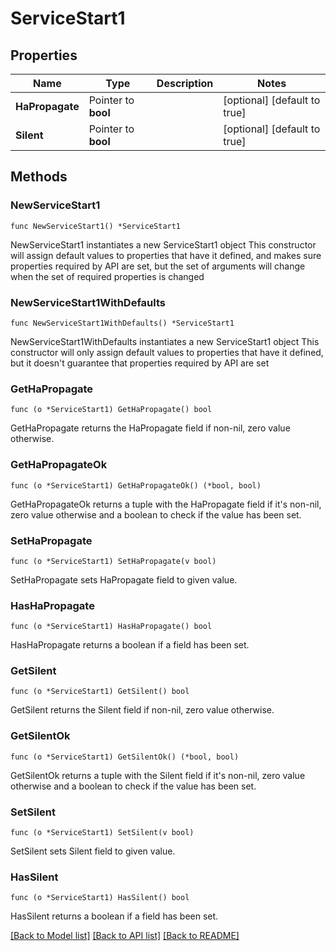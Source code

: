 # ServiceStart1

## Properties

Name | Type | Description | Notes
------------ | ------------- | ------------- | -------------
**HaPropagate** | Pointer to **bool** |  | [optional] [default to true]
**Silent** | Pointer to **bool** |  | [optional] [default to true]

## Methods

### NewServiceStart1

`func NewServiceStart1() *ServiceStart1`

NewServiceStart1 instantiates a new ServiceStart1 object
This constructor will assign default values to properties that have it defined,
and makes sure properties required by API are set, but the set of arguments
will change when the set of required properties is changed

### NewServiceStart1WithDefaults

`func NewServiceStart1WithDefaults() *ServiceStart1`

NewServiceStart1WithDefaults instantiates a new ServiceStart1 object
This constructor will only assign default values to properties that have it defined,
but it doesn't guarantee that properties required by API are set

### GetHaPropagate

`func (o *ServiceStart1) GetHaPropagate() bool`

GetHaPropagate returns the HaPropagate field if non-nil, zero value otherwise.

### GetHaPropagateOk

`func (o *ServiceStart1) GetHaPropagateOk() (*bool, bool)`

GetHaPropagateOk returns a tuple with the HaPropagate field if it's non-nil, zero value otherwise
and a boolean to check if the value has been set.

### SetHaPropagate

`func (o *ServiceStart1) SetHaPropagate(v bool)`

SetHaPropagate sets HaPropagate field to given value.

### HasHaPropagate

`func (o *ServiceStart1) HasHaPropagate() bool`

HasHaPropagate returns a boolean if a field has been set.

### GetSilent

`func (o *ServiceStart1) GetSilent() bool`

GetSilent returns the Silent field if non-nil, zero value otherwise.

### GetSilentOk

`func (o *ServiceStart1) GetSilentOk() (*bool, bool)`

GetSilentOk returns a tuple with the Silent field if it's non-nil, zero value otherwise
and a boolean to check if the value has been set.

### SetSilent

`func (o *ServiceStart1) SetSilent(v bool)`

SetSilent sets Silent field to given value.

### HasSilent

`func (o *ServiceStart1) HasSilent() bool`

HasSilent returns a boolean if a field has been set.


[[Back to Model list]](../README.md#documentation-for-models) [[Back to API list]](../README.md#documentation-for-api-endpoints) [[Back to README]](../README.md)


